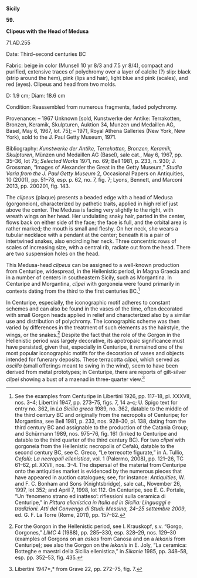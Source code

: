 **Sicily**

**59.**

**Clipeus with the Head of Medusa**

71.AD.255

<span class="smcaps">Date:</span> Third<span
class="smcaps">–</span>second centuries BC

<span class="smcaps">Fabric</span>: beige in color
(Munsell 10 yr 8/3 and 7.5 yr 8/4), compact and purified, extensive
traces of polychromy over a layer of calcite (?) slip: black (strip
around the hem), pink (lips and hair), light blue and pink (scales), and
red (eyes). Clipeus and head from two molds.

D: 1.9 cm; Diam: 18.6 cm

<span class="smcaps">Condition:</span> Reassembled
from numerous fragments, faded polychromy.

<span class="smcaps">Provenance:</span> – 1967 Unknown
\[sold, Kunstwerke der Antike: Terrakotten, Bronzen, Keramik,
Skulpturen, Auktion 34, Munzen und Medaillen AG, Basel, May 6, 1967,
lot. 75\]; – 1971, Royal Athena Galleries (New York, New York), sold to
the J. Paul Getty Museum, 1971.

<span class="smcaps">Bibliography:</span> *Kunstwerke
der Antike, Terrekotten, Bronzen, Keramik, Skulpturen*, Münzen und
Medaillen AG (Basel), sale cat., May 6, 1967, pp. 35–36, lot 75; *<span
class="smcaps">Selected Works</span>* 1971, no. 69;
<span class="smcaps">Bell</span> 1981, p. 233, n. 930;
J. Grossman, “Images of Alexander the Great in the Getty Museum,”
*Studia Varia from the J. Paul Getty Museum* 2, Occasional Papers on
Antiquities, 10 (2001), pp. 51–78, esp. p. 62, no. 7, fig. 7; <span
class="smcaps">Lyons, Bennett, and Marconi
2013</span>, pp. 200$20$1, fig. 143.

The *clipeus* (plaque) presents a beaded edge with a head of Medusa
(gorgoneion), characterized by pathetic traits, applied in high relief
just above the center. The Medusa is facing very slightly to the right,
with wreath wings on her head. Her undulating snaky hair, parted in the
center, flows back on either side of the face; the face is full, and the
orbital area is rather marked; the mouth is small and fleshy. On her
neck, she wears a tubular necklace with a pendant at the center; beneath
it is a pair of intertwined snakes, also encircling her neck. Three
concentric rows of scales of increasing size, with a central rib,
radiate out from the head. There are two suspension holes on the head.

This Medusa-head *clipeus* can be assigned to a well-known production
from Centuripe, widespread, in the Hellenistic period, in Magna Graecia
and in a number of centers in southeastern Sicily, such as Morgantina.
In Centuripe and Morgantina, *clipei* with gorgoneia were found
primarily in contexts dating from the third to the first centuries <span
class="smcaps">BC.</span>[^1]

In Centuripe, especially, the iconographic motif adheres to constant
schemes and can also be found in the vases of the time, often decorated
with small Gorgon heads applied in relief and characterized also by a
similar use and distribution of polychromy. The iconographic scheme was
then varied by differences in the treatment of such elements as the
hairstyle, the wings, or the snakes.[^2] Despite the fact that the role
of the Gorgon in the Hellenistic period was largely decorative, its
apotropaic significance must have persisted, given that, especially in
Centuripe, it remained one of the most popular iconographic motifs for
the decoration of vases and objects intended for funerary deposits.
These terracotta *clipei*, which served as *oscilla* (small offerings
meant to swing in the wind), seem to have been derived from metal
prototypes; in Centuripe, there are reports of gilt-silver *clipei*
showing a bust of a maenad in three-quarter view.[^3]

[^1]: See the examples from Centuripe in <span
    class="smcaps">Libertini</span> 1926, pp. 117–18,
    pl. XXXVII, nos. 3–4; <span
    class="smcaps">Libertini</span> 1947, pp. 273–75,
    figs. 7, 14 a–c; U. Spigo text for entry no. 362, in *<span
    class="smcaps">La Sicilia greca</span>* 1989, no.
    362, datable to the middle of the third century <span
    class="smcaps">BC</span> and originally from the
    necropolis of Centuripe; for Morgantina, see <span
    class="smcaps">Bell 1981,</span> p. 233, nos.
    928–30, pl. 138, dating from the third century <span
    class="smcaps">BC</span> and assignable to the
    production of the Catania Group; and <span
    class="smcaps">Schürmann</span> 1989, nos. 975–76,
    fig. 161 (linked to Centuripe and datable to the third quarter of
    the third century <span class="smcaps">BC</span>).
    For two *clipei* with gorgoneia from the Hellenistic necropolis of
    Cefalù, datable to the second century <span
    class="smcaps">BC,</span> see C. Greco, “Le
    terrecotte figurate,” in A. Tullio, *Cefalù: La necropoli
    ellenistica*, vol. 1 (Palermo, 2008), pp. 121–26, TC 61–62, pl.
    XXVII, nos. 3–4. The dispersal of the material from Centuripe onto
    the antiquities market is evidenced by the numerous pieces that have
    appeared in auction catalogues; see, for instance: *Antiquities,* W.
    and F. C. Bonham and Sons (Knightsbridge)*,* sale cat., November 26,
    1997, lot 352; and April 7, 1998, lot 112. On Centuripe, see E. C.
    Portale, “Un ‘fenomeno strano ed inatteso’: riflessioni sulla
    ceramica di Centuripe,” in *Pittura ellenistica in Italia ed in
    Sicilia: Linguaggi e tradizioni. Atti del Convengo di Studi:
    Messina, 24–25 settembre 2009*, ed. G. F. La Torre (Rome, 2011), pp.
    157–82.

[^2]: For the Gorgon in the Hellenistic period, see I. Krauskopf, s.v.
    “Gorgo, Gorgones,” *LIMC* 4 (1988), pp. 285–330, esp. 328–29, nos.
    129–30 (examples of Gorgons on an *askos* from Canosa and on a
    *lekanis* from Centuripe); see also the Gorgon on the *lekanis* in
    E. Joly, “La ceramica: Botteghe e maestri della Sicilia
    ellenistica,” in <span
    class="smcaps">*Sikanie*</span> 1985, pp. 348–58,
    esp. pp. 352–53, fig. 435.

[^3]: <span class="smcaps">Libertini</span> 1947*,*
    from Grave 22, pp. 272–75, fig. 7.
